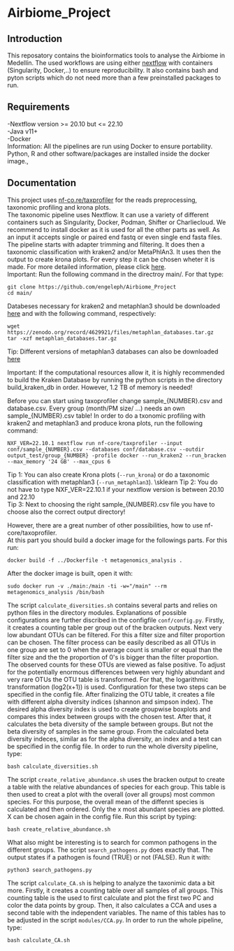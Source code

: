 # Airbiome_Project
## Introduction
This reposatory contains the bioinformatics tools to analyse the Airbiome in Medellín.
The used workflows are using either [nextflow](https://www.nextflow.io/) with containers (Singularity, Docker,..) to ensure reproducibility.
It also contains bash and pyton scripts which do not need more than a few preinstalled packages to run.
## Requirements
-Nextflow version >= 20.10 but <=  22.10 \
-Java v11+ \
-Docker \
Information: All the pipelines are run using Docker to ensure portability. Python, R and other software/packages are installed inside the docker image.,
## Documentation
This project uses [nf-co.re/taxprofiler](https://nf-co.re/taxprofiler/1.0.0) for the reads preprocessing, taxonomic profiling and krona plots.  
The taxonomic pipeline uses Nextflow. It can use a variety of different 
containers such as Singularity, Docker, Podman, Shifter or Charliecloud. We recommend to install docker as it is used for all the other parts as well. As an input it accepts single or 
paired end fastq or even single end fasta files. The pipeline starts with adapter trimming and filtering. 
It does then a taxonomic classification with kraken2 and/or MetaPhlAn3. It uses then the output to create krona plots. 
For every step it can be chosen wheter it is made. For more detailed information, please click [here](https://nf-co.re/taxprofiler/1.0.0). \
Important: Run the following command in the directroy main/.
For that type:

```
git clone https://github.com/engeleph/Airbiome_Project
cd main/
```

Databeses necessary for kraken2 and metaphlan3 should be downloaded [here](https://benlangmead.github.io/aws-indexes/k2) and with the following command, respectively: 

```
wget https://zenodo.org/record/4629921/files/metaphlan_databases.tar.gz 
tar -xzf metaphlan_databases.tar.gz
```
Tip: Different versions of metaphlan3 databases can also be downloaded [here](http://cmprod1.cibio.unitn.it/biobakery3/metaphlan_databases/)

Important: If the computational resources allow it, it is highly recommended to build the Kraken Database by running the python scripts in the directory build_kraken_db in order. However, 1.2 TB of memory is needed!

Before you can start using taxoprofiler change sample_{NUMBER}.csv and database.csv. Every group (month/PM size/ ...) needs an own sample_{NUMBER}.csv table! In order to do a txonomic profiling with kraken2 and metaphlan3 and produce krona plots, run the following command:

```
NXF_VER=22.10.1 nextflow run nf-core/taxprofiler --input conf/sample_{NUMBER}.csv --databases conf/database.csv --outdir output_test/group_{NUMBER} -profile docker --run_kraken2 --run_bracken --max_memory '24 GB' --max_cpus 6
```
Tip 1: You can also create Krona plots (```--run_krona```) or do a taxonomic classification with metaphlan3 (```--run_metaphlan3```). \sklearn
Tip 2: You do not have to type NXF_VER=22.10.1 if your nextflow version is between 20.10 and 22.10 \
Tip 3: Next to choosing the right sample_{NUMBER}.csv file you have to choose also the correct output directory!

However, there are a great number of other possibilities, how to use nf-core/taxoprofiler. \
At this part you should build a docker image for the followings parts. For this run:

```
docker build -f ../Dockerfile -t metagenomics_analysis .
```
After the docker image is built, open it with:

```
sudo docker run -v ./main:/main -ti -w="/main" --rm metagenomics_analysis /bin/bash
```

The script ```calculate_diversities.sh``` contains several parts and relies on python files in the directory modules. Explanations of possible configurations are further discribed in the configfile ```conf/config.py```.
Firstly, it creates a counting table per group out of the bracken outputs. Next very low abundant OTUs can be filtered. For this a filter size and filter proportion can be chosen. The filter process can be easily described as all OTUs in one group are set to 0 when the average count is smaller or equal than the filter size and the the proportion of 0's is bigger than the filter proportion. The observed counts for these OTUs are viewed as false positive. To adjust for the potentially enormous differences between very highly abundant and very rare OTUs the OTU table is transformed. For that, the logarithmic transformation (log2(x+1)) is used. Configuration for these two steps can be specified in the config file. After finalizing the OTU table, it creates a file with different alpha diversity indices (shannon and simpson index). The desired alpha diversity index is used to create groupwise boxplots and compares this index between groups with the chosen test. After that, it calculates the beta diversity of the sample between groups. But not the beta diversity of samples in the same group. From the calculated beta diversity indeces, similar as for the alpha diversity, an index and a test can be specified in the config file.
In order to run the whole diversity pipeline, type:

```
bash calculate_diversities.sh
```

The script ```create_relative_abundance.sh``` uses the bracken output to create a table with the relative abundances of species for each group. This table is then used to creat a plot with the overall (over all groups) most common species. For this purpose, the overall mean of the diffennt species is calculated and then ordered. Only the x most abundant species are plotted. X can be chosen again in the config file.
Run this script by typing:

```
bash create_relative_abundance.sh
```

What also might be interesting is to search for common pathogens in the different groups. The script ```search_pathogens.py``` does exactly that. The output states if a pathogen is found (TRUE) or not (FALSE). Run it with:

```
python3 search_pathogens.py
```

The script ```calculate_CA.sh``` is helping to analyze the taxonimic data a bit more. Firstly, it creates a counting table over all samples of all groups. This counting table is the used to first calculate and plot the first two PC and color the data points by group. Then, it also calculates a CCA and uses a second table with the independent variables. The name of this tables has to be adjusted in the script ```modules/CCA.py```.
In order to run the whole pipeline, type:

```
bash calculate_CA.sh
```

